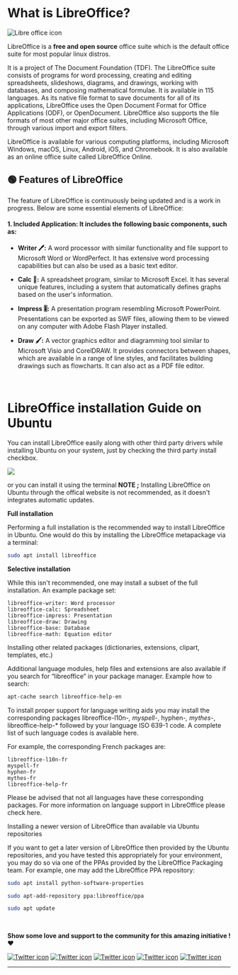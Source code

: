 # What is LibreOffice?
![Libre office icon](https://encrypted-tbn0.gstatic.com/images?q=tbn:ANd9GcRpOfAYLfQBqPxIyz2BAeANwPrykaLLXXUjFRkcT4wNbM9DrKcShhQi5Vh_kh-Bkyep0w&usqp=CAU)

LibreOffice is a **free and open source** office suite which is the default office suite for most popular linux distros.

It is a project of The Document Foundation (TDF).
The LibreOffice suite consists of programs for word processing, creating and editing spreadsheets, slideshows, diagrams, and drawings, working with 
databases, and composing mathematical formulae. It is available in 115 languages.
As its native file format to save documents for all of its applications, LibreOffice uses the Open Document Format for Office Applications (ODF), or OpenDocument.
LibreOffice also supports the file formats of most other major office suites, including Microsoft Office, through various import and export filters.

LibreOffice is available for various computing platforms, including Microsoft Windows, macOS, Linux, Android, iOS, and Chromebook. It is also available as an
online office suite called LibreOffice Online.

## 🟢 Features of LibreOffice 
The feature of LibreOffice is continuously being updated and is a work in progress. Below are some essential elements of LibreOffice:

#### 1. Included Application: It includes the following basic components, such as:

- **Writer 🖊️:** A word processor with similar functionality and file support to Microsoft Word or WordPerfect. It has extensive
word processing capabilities but can also be used as a basic text editor. 


- **Calc 📄:** A spreadsheet program, similar to Microsoft Excel. It has several unique features, including a system that automatically 
defines graphs based on the user's information.


- **Impress 🎚️:** A presentation program resembling Microsoft PowerPoint. Presentations can be exported as SWF files, allowing them to be viewed on 
any computer with Adobe Flash Player installed.


- **Draw 🖌️:** A vector graphics editor and diagramming tool similar to Microsoft Visio and CorelDRAW. It provides connectors between shapes,
which are available in a range of line styles, and facilitates building drawings such as flowcharts. It can also act as a PDF file editor.
<br/>

# LibreOffice installation Guide on Ubuntu

You can install LibreOffice easily along with other third party drivers while installing Ubuntu on your system, just by checking the third party install 
checkbox.

![](https://phoenixnap.com/kb/wp-content/uploads/2021/04/choose-starting-applications-for-ubuntu-20.04.png)

or you can install it using the terminal
**NOTE ;** Installing LibreOffice on Ubuntu through the offical website is not recommended, as it doesn't integrates automatic updates.

**Full installation**

Performing a full installation is the recommended way to install LibreOffice in Ubuntu. One would do this by installing the LibreOffice metapackage via a terminal:

```bash
sudo apt install libreoffice
```

**Selective installation**

While this isn't recommended, one may install a subset of the full installation. An example package set:

    libreoffice-writer: Word processor
    libreoffice-calc: Spreadsheet
    libreoffice-impress: Presentation
    libreoffice-draw: Drawing
    libreoffice-base: Database
    libreoffice-math: Equation editor 

Installing other related packages (dictionaries, extensions, clipart, templates, etc.)

Additional language modules, help files and extensions are also available if you search for “libreoffice” in your package manager. Example how to search:

```bash
apt-cache search libreoffice-help-en
```

To install proper support for language writing aids you may install the corresponding packages libreoffice-l10n-*, myspell-*, hyphen-*, mythes-*, libreoffice-help-* followed by your language ISO 639-1 code. A complete list of such language codes is available here.

For example, the corresponding French packages are:

    libreoffice-l10n-fr
    myspell-fr
    hyphen-fr
    mythes-fr
    libreoffice-help-fr 

Please be advised that not all languages have these corresponding packages. For more information on language support in LibreOffice please check here.

Installing a newer version of LibreOffice than available via Ubuntu repositories

If you want to get a later version of LibreOffice then provided by the Ubuntu repositories, and you have tested this appropriately for your environment, you may do so via one of the PPAs provided by the LibreOffice Packaging team. For example, one may add the LibreOffice PPA repository:

```bash
sudo apt install python-software-properties

sudo apt-add-repository ppa:libreoffice/ppa

sudo apt update
```
<br/>

**Show some love and support to the community for this amazing initiative ! ❤️**

[![Twitter icon](https://img.shields.io/badge/Twitter-1DA1F2?style=for-the-badge&logo=twitter&logoColor=white)](https://twitter.com/libreoffice) 
[![Twitter icon](https://img.shields.io/badge/Reddit-FF4500?style=for-the-badge&logo=reddit&logoColor=white)](https://www.reddit.com/r/libreoffice/)
[![Twitter icon](https://img.shields.io/badge/YouTube-FF0000?style=for-the-badge&logo=youtube&logoColor=white)](https://www.youtube.com/channel/UCQAClQkZEm2rkWvU5bvCAXQ)
[![Twitter icon](https://img.shields.io/badge/Facebook-1877F2?style=for-the-badge&logo=facebook&logoColor=white)](https://www.facebook.com/libreoffice.org)
[![Twitter icon](https://img.shields.io/badge/GitHub-100000?style=for-the-badge&logo=github&logoColor=white)](https://github.com/LibreOffice)


<hr/>


